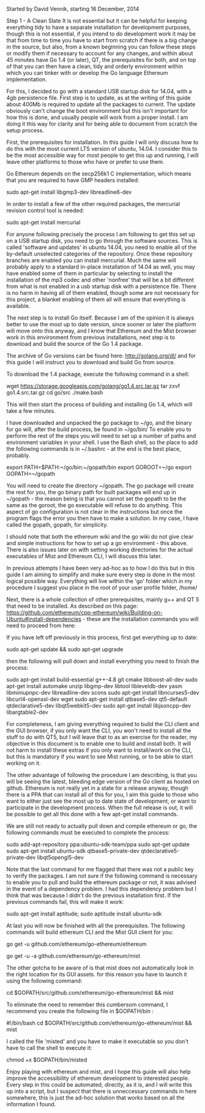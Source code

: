 Started by David Vennik, starting 16 December, 2014

Step 1 - A Clean Slate
It is not essential but it can be helpful for keeping everything tidy to have a separate installation for development purposes, though this is not essential, if you intend to do development work it may be that from time to time you have to start from scratch if there is a big change in the source, but also, from a known beginning you can follow these steps or modify them if necessary to account for any changes, and within about 45 minutes have Go 1.4 (or later), QT, the prerequisites for both, and on top of that you can then have a clean, tidy and orderly environment within which you can tinker with or develop the Go language Ethereum implementation.

For this, I decided to go with a standard USB startup disk for 14.04, with a 4gb persistence file. First step is to update, as at the writing of this guide about 400Mb is required to update all the packages to current. The update obviously can't change the boot environment but this isn't important for how this is done, and usually people will work from a proper install. I am doing it this way for clarity and for being able to document from scratch the setup process.

First, the prerequisites for installation. In this guide I will only discuss how to do this with the most current LTS version of ubuntu, 14.04. I consider this to be the most accessible way for most people to get this up and running, I will leave other platforms to those who have or prefer to use them.

Go Ethereum depends on the secp256k1 C implementation, which means that you are required to have GMP headers installed:

sudo apt-get install libgmp3-dev libreadline6-dev

In order to install a few of the other required packages, the mercurial revision control tool is needed:

sudo apt-get install mercurial

For anyone following precisely the process I am following to get this set up on a USB startup disk, you need to go through the software sources. This is called 'software and updates' in ubuntu 14.04, you need to enable all of the by-default unselected categories of the repository. Once these repository branches are enabled you can install mercurial. Much the same will probably apply to a standard in-place installation of 14.04 as well, you may have enabled some of them in particular by selecting to install the installation of the mp3 codec and other 'nonfree' that will be a bit different from what is not enabled in a usb startup disk with a persistence file. There is no harm in having all of them enabled, though some are not necessary for this project, a blanket enabling of them all will ensure that everything is available.

The next step is to install Go itself. Because I am of the opinion it is always better to use the most up to date version, since sooner or later the platform will move onto this anyway, and I know that Ethereum and the Mist browser work in this environment from previous installations, next step is to download and build the source of the Go 1.4 package. 

The archive of Go versions can be found here: http://golang.org/dl/ and for this guide I will instruct you to download and build Go from source. 

To download the 1.4 package, execute the following command in a shell:

wget https://storage.googleapis.com/golang/go1.4.src.tar.gz
tar zxvf go1.4.src.tar.gz
cd go/src
./make.bash

This will then start the process of building and installing Go 1.4, which will take a few minutes.

I have downloaded and unpacked the go package to ~/go, and the binary for go will, after the build process, be found in ~/go/bin/ To enable you to perform the rest of the steps you will need to set up a number of paths and environment variables in your shell. I use the Bash shell, so the place to add the following commands is in ~/.bashrc - at the end is the best place, probably.

export PATH=$PATH:~/go/bin:~/gopath/bin
export GOROOT=~/go
export GOPATH=~/gopath

You will need to create the directory ~/gopath. The go package will create the rest for you, the go binary path for built packages will end up in ~/gopath - the reason being is that you cannot set the gopath to be the same as the goroot, the go executable will refuse to do anything. This aspect of go configuration is not clear in the instructions but once the program flags the error you then have to make a solution. In my case, I have called the gopath, gopath, for simplicity.

I should note that both the ethereum wiki and the go wiki do not give clear and simple instructions for how to set up a go environment - this above. There is also issues later on with setting working directories for the actual executables of Mist and Ethereum CLI, I will discuss this later.

In previous attempts I have been very ad-hoc as to how I do this but in this guide I am aiming to simplify and make sure every step is done in the most logical possible way. Everything will live within the 'go' folder which in my procedure I suggest you place in the root of your user profile folder, /home/<username>

Next, there is a whole collection of other prerequisites, mainly g++ and QT 5 that need to be installed. As described on this page: https://github.com/ethereum/cpp-ethereum/wiki/Building-on-Ubuntu#install-dependencies - these are the installation commands you will need to proceed from here:

If you have left off previously in this process, first get everything up to date:

sudo apt-get update && sudo apt-get upgrade

then the following will pull down and install everything you need to finish the process:

sudo apt-get install build-essential g++-4.8 git cmake libboost-all-dev
sudo apt-get install automake unzip libgmp-dev libtool libleveldb-dev yasm libminiupnpc-dev libreadline-dev scons
sudo apt-get install libncurses5-dev libcurl4-openssl-dev wget
sudo apt-get install qtbase5-dev qt5-default qtdeclarative5-dev libqt5webkit5-dev
sudo apt-get install libjsoncpp-dev libargtable2-dev

For completeness, I am giving everything required to build the CLI client and the GUI browser, if you only want the CLI, you won't need to install all the stuff to do with QT5, but I will leave that to as an exercise for the reader, my objective in this document is to enable one to build and install both. It will not harm to install these extras if you only want to install/work on the CLI, but this is mandatory if you want to see Mist running, or to be able to start working on it.

The other advantage of following the procedure I am describing, is that you will be seeing the latest, bleeding edge version of the Go client as hosted on github. Ethereum is not really yet in a state for a release anyway, though there is a PPA that can install all of this for you, I aim this guide to those who want to either just see the most up to date state of development, or want to participate in the development process. When the full release is out, it will be possible to get all this done with a few apt-get install commands.

We are still not ready to actually pull down and compile ethereum or go, the following commands must be executed to complete the process:

sudo add-apt-repository ppa:ubuntu-sdk-team/ppa
sudo apt-get update
sudo apt-get install ubuntu-sdk qtbase5-private-dev qtdeclarative5-private-dev libqt5opengl5-dev

Note that the last command for me flagged that there was not a public key to verify the packages. I am not sure if the following command is necessary to enable you to pull and build the ethereum package or not, it was advised in the event of a dependency problem. I had this dependency problem but I think that was because I didn't do the previous installation first. If the previous commands fail, this will make it work:

sudo apt-get install aptitude; sudo aptitude install ubuntu-sdk

At last you will now be finished with all the prerequisites. The following commands will build ethereum CLI and the Mist GUI client for you:

go get -u github.com/ethereum/go-ethereum/ethereum

go get -u -a github.com/ethereum/go-ethereum/mist

The other gotcha to be aware of is that mist does not automatically look in the right location for its GUI assets. for this reason you have to launch it using the following command:

cd $GOPATH/src/github.com/ethereum/go-ethereum/mist && mist

To eliminate the need to remember this cumbersom command, I recommend you create the following file in $GOPATH/bin :

#!/bin/bash
cd $GOPATH/src/github.com/ethereum/go-ethereum/mist && mist

I called the file 'misted' and you have to make it executable so you don't have to call the shell to execute it:

chmod +x $GOPATH/bin/misted

Enjoy playing with ethereum and mist, and I hope this guide will also help improve the accessibility of ethereum development to interested people. Every step in this could be automated, directly, as it is, and I will write this up into a script, but I suspect that there is unneccessary commands in here somewhere, this is just the ad-hoc solution that works based on all the information I found.